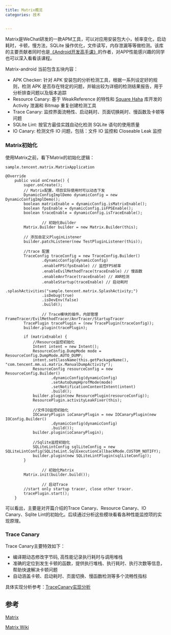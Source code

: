 ```yaml
---
title: Matrix概览
categories: 技术


---
```


Matrix是WeChat研发的一款APM工具，可以对应用安装包大小，帧率变化，启动耗时，卡顿，慢方法，SQLite 操作优化，文件读写，内存泄漏等等做检测。该库的主要贡献者同时也是[《Android开发高手课》](https://time.geekbang.org/column/intro/100021101)的作者，对APP性能感兴趣的同学也可以深入看看该课程。

<!--more-->

Matrix-android 当前包含五块内容：

- APK Checker: 针对 APK 安装包的分析检测工具，根据一系列设定好的规则，检测 APK 是否存在特定的问题，并输出较为详细的检测结果报告，用于分析排查问题以及版本追踪
- Resource Canary: 基于 WeakReference 的特性和 [Square Haha](https://github.com/square/haha) 库开发的 Activity 泄漏和 Bitmap 重复创建检测工具
- Trace Canary: 监控界面流畅性、启动耗时、页面切换耗时、慢函数及卡顿等问题
- SQLite Lint: 按官方最佳实践自动化检测 SQLite 语句的使用质量
- IO Canary: 检测文件 IO 问题，包括：文件 IO 监控和 Closeable Leak 监控



### Matrix初始化

使用Matrix之前，看下Matrix的初始化逻辑：

```
sample.tencent.matrix.MatrixApplication

@Override
    public void onCreate() {
        super.onCreate();
        // Matrix配置，项目实际使用时可以动态下发
        DynamicConfigImplDemo dynamicConfig = new DynamicConfigImplDemo();
        boolean matrixEnable = dynamicConfig.isMatrixEnable();
        boolean fpsEnable = dynamicConfig.isFPSEnable();
        boolean traceEnable = dynamicConfig.isTraceEnable();

				// 初始化Builder
        Matrix.Builder builder = new Matrix.Builder(this);
        
        // 添加自定义PluginListener
        builder.patchListener(new TestPluginListener(this));

        //trace 配置
        TraceConfig traceConfig = new TraceConfig.Builder()
                .dynamicConfig(dynamicConfig)
                .enableFPS(fpsEnable) // 监控FPS帧率
                .enableEvilMethodTrace(traceEnable) // 慢函数
                .enableAnrTrace(traceEnable) // ANR检测
                .enableStartup(traceEnable) // 启动耗时
                .splashActivities("sample.tencent.matrix.SplashActivity;")
                .isDebug(true)
                .isDevEnv(false)
                .build();

				// Trace模块的插件，内部管理FrameTracer/EvilMethodTracer/AnrTracer/StartupTracer
        TracePlugin tracePlugin = (new TracePlugin(traceConfig));
        builder.plugin(tracePlugin);

        if (matrixEnable) {
            //Resource监控初始化
            Intent intent = new Intent();
            ResourceConfig.DumpMode mode = ResourceConfig.DumpMode.AUTO_DUMP;
            intent.setClassName(this.getPackageName(), "com.tencent.mm.ui.matrix.ManualDumpActivity");
            ResourceConfig resourceConfig = new ResourceConfig.Builder()
                    .dynamicConfig(dynamicConfig)
                    .setAutoDumpHprofMode(mode)
                    .setNotificationContentIntent(intent)
                    .build();
            builder.plugin(new ResourcePlugin(resourceConfig));
            ResourcePlugin.activityLeakFixer(this);

            //文件IO监控初始化
            IOCanaryPlugin ioCanaryPlugin = new IOCanaryPlugin(new IOConfig.Builder()
                    .dynamicConfig(dynamicConfig)
                    .build());
            builder.plugin(ioCanaryPlugin);

            //Sqlite监控初始化
            SQLiteLintConfig sqlLiteConfig = new SQLiteLintConfig(SQLiteLint.SqlExecutionCallbackMode.CUSTOM_NOTIFY);
            builder.plugin(new SQLiteLintPlugin(sqlLiteConfig));
        }

				// 初始化Matrix
        Matrix.init(builder.build());

				// 启动Trace
        //start only startup tracer, close other tracer.
        tracePlugin.start();
    }
```

可以看出，主要是对开篇介绍的Trace Canary、Resource Canary、IO Canary、Sqlite Lint的初始化。后续通过分析这些模块看看各种性能监控项的实现原理。



### Trace Canary

Trace Canary主要特效如下：

- 编译期动态修改字节码, 高性能记录执行耗时与调用堆栈
- 准确的定位到发生卡顿的函数，提供执行堆栈、执行耗时、执行次数等信息，帮助快速解决卡顿问题
- 自动涵盖卡顿、启动耗时、页面切换、慢函数检测等多个流畅性指标



具体实现分析参考：[TraceCanary实现分析](https://hningoba.github.io/2020/04/28/Matrix-TraceCanary实现分析/)



## 参考

[Matrix](https://github.com/Tencent/matrix)

[Matrix Wiki](https://github.com/Tencent/matrix/wiki/Matrix-Android-TraceCanary)